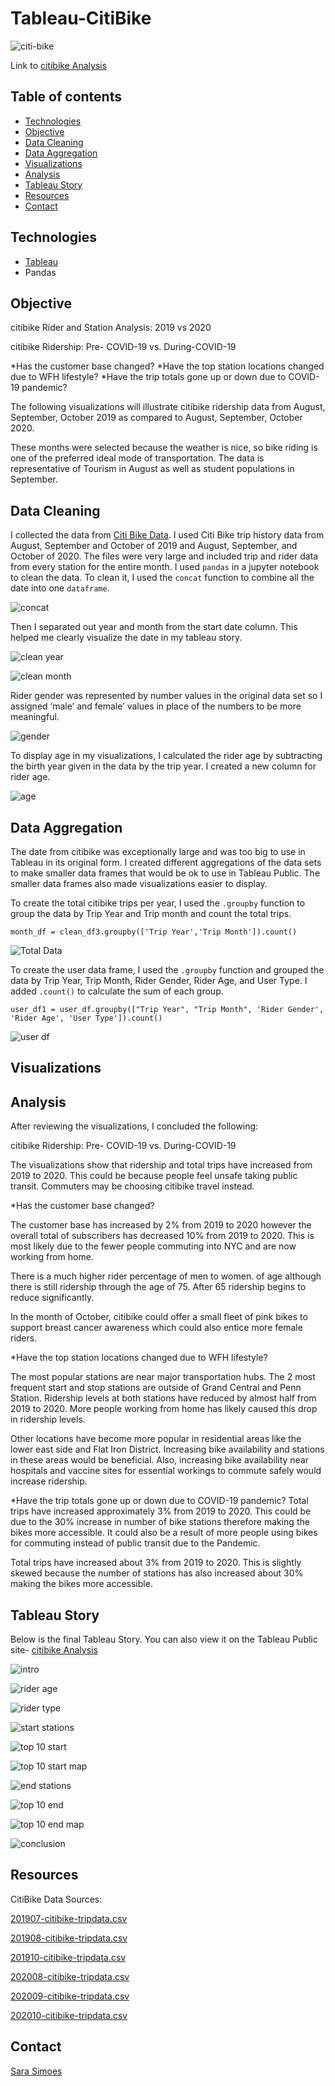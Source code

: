 # Tableau-CitiBike

![citi-bike](Images/citi-bike-station-bikes.jpg)

Link to [citibike Analysis](https://public.tableau.com/profile/sara7063#!/vizhome/CitiBike_Analysis_16131005084360/citibikeAnalysis)

## Table of contents
* [Technologies](#technologies)
* [Objective](#objective)
* [Data Cleaning](#data-cleaning)
* [Data Aggregation](#data-aggregation)
* [Visualizations](#visualizations)
* [Analysis](#analysis)
* [Tableau Story](#tableau-story)
* [Resources](#resources)
* [Contact](#contact)

## Technologies
* [Tableau](https://www.tableau.com/) 
* Pandas

## Objective
citibike Rider and Station Analysis: 2019 vs 2020 

citibike Ridership: Pre- COVID-19 vs. During-COVID-19 
  
*Has the customer base changed? 
*Have the top station locations changed due to WFH lifestyle? 
*Have the trip totals gone up or down due to COVID-19 pandemic? 
  
The following visualizations will illustrate citibike ridership data from August, September, October 2019 as compared to August, September, October 2020. 
  
These months were selected because the weather is nice, so bike riding is one of the preferred ideal mode of transportation. The data is representative of Tourism in August as well as student populations in September.

## Data Cleaning

I collected the data from [Citi Bike Data](https://www.citibikenyc.com/system-data).  I used Citi Bike trip history data from August, September and October of 2019 and August, September, and October of 2020. The files were very large and included trip and rider data from every station for the entire month. I used `pandas` in a jupyter notebook to clean the data. To clean it, I used the `concat` function to combine all the date into one `dataframe`. 

![concat](Images/concat.JPG)

Then I separated out year and month from the start date column. This helped me clearly visualize the date in my tableau story. 

![clean year](Images/clean_year.JPG)

![clean month](Images/clean_month.JPG)

Rider gender was represented by number values in the original data set so I assigned ‘male’ and female’ values in place of the numbers to be more meaningful. 

![gender](Image/gender_clean.JPG)

To display age in my visualizations, I calculated the rider age by subtracting the birth year given in the data by the trip year. I created a new column for rider age.

![age](Image/clean_age.JPG)

## Data Aggregation

The date from citibike was exceptionally large and was too big to use in Tableau in its original form. I created different aggregations of the data sets to make smaller data frames that would be ok to use in Tableau Public. The smaller data frames also made visualizations easier to display. 

To create the total citibike trips per year, I used the `.groupby` function to group the data by Trip Year and Trip month and count the total trips. 

` month_df = clean_df3.groupby(['Trip Year','Trip Month']).count() `

![Total Data](Images/total_data.JPG)

To create the user data frame, I used the `.groupby` function and grouped the data by Trip Year, Trip Month, Rider Gender, Rider Age, and User Type. I added ` .count() ` to calculate the sum of each group. 

` user_df1 = user_df.groupby(["Trip Year", "Trip Month", 'Rider Gender', 'Rider Age', 'User Type']).count() `

![user df](Images/agg_user.JPG)

## Visualizations 



## Analysis

After reviewing the visualizations, I concluded the following:

citibike Ridership: Pre- COVID-19 vs. During-COVID-19 

The visualizations show that ridership and total trips have increased from 2019 to 2020. This could be because people feel unsafe taking public transit. Commuters may be choosing citibike travel instead. 
  
*Has the customer base changed? 

The customer base has increased by 2% from 2019 to 2020 however the overall total of subscribers has decreased 10% from 2019 to 2020. This is most likely due to the fewer people commuting into NYC and are now working from home. 

There is a much higher rider percentage of men to women. of age although there is still ridership through the age of 75. After 65 ridership begins to reduce significantly. 

In the month of October, citibike could offer a small fleet of pink bikes to support breast cancer awareness which could also entice more female riders. 
  
*Have the top station locations changed due to WFH lifestyle? 

The most popular stations are near major transportation hubs. The 2 most frequent start and stop stations are outside of Grand Central and Penn Station. Ridership levels at both stations have reduced by almost half from 2019 to 2020. More people working from home has likely caused this drop in ridership levels.

Other locations have become more popular in residential areas like the lower east side and Flat Iron District. Increasing bike availability and stations in these areas would be beneficial. Also, increasing bike availability near hospitals and vaccine sites for essential workings to commute safely would increase ridership.  

*Have the trip totals gone up or down due to COVID-19 pandemic?
Total trips have increased approximately 3% from 2019 to 2020. This could be due to the 30% increase in number of bike stations therefore making the bikes more accessible. It could also be a result of more people using bikes for commuting instead of public transit due to the Pandemic.

Total trips have increased about 3% from 2019 to 2020. This is slightly skewed because the number of stations has also increased about 30% making the bikes more accessible.


## Tableau Story

Below is the final Tableau Story. You can also view it on the Tableau Public site- [citibike Analysis](https://public.tableau.com/profile/sara7063#!/vizhome/CitiBike_Analysis_16131005084360/citibikeAnalysis)


![intro](Images/intro.JPG)

![rider age](Images/rider_age.JPG)

![rider type](Images/rider_subscription.JPG)

![start stations](Images/start_station_trips.JPG)

![top 10 start](Images/top_10_start_bub.JPG)

![top 10 start map](Images/top_10_start_map.JPG)

![end stations](Images/end_station_trip.JPG)

![top 10 end](Images/top_10_end_bub.JPG)

![top 10 end map](Images/top_10_end_map.JPG)

![conclusion](Images/conculsion.JPG)

## Resources

CitiBike Data Sources:

[201907-citibike-tripdata.csv](https://s3.amazonaws.com/tripdata/201907-citibike-tripdata.csv.zip)

[201908-citibike-tripdata.csv](https://s3.amazonaws.com/tripdata/201908-citibike-tripdata.csv.zip)

[201910-citibike-tripdata.csv](https://s3.amazonaws.com/tripdata/201910-citibike-tripdata.csv.zip)

[202008-citibike-tripdata.csv](https://s3.amazonaws.com/tripdata/202008-citibike-tripdata.csv.zip)

[202009-citibike-tripdata.csv](https://s3.amazonaws.com/tripdata/202009-citibike-tripdata.csv.zip)

[202010-citibike-tripdata.csv](https://s3.amazonaws.com/tripdata/202010-citibike-tripdata.csv.zip)


## Contact

[Sara Simoes](https://github.com/Ssimoes48)
